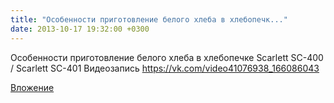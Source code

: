 ```yaml
---
title: "Особенности приготовление белого хлеба в хлебопечк..."
date: 2013-10-17 19:32:00 +0300
---
```


Особенности приготовление белого хлеба в хлебопечке Scarlett SC-400 / Scarlett SC-401
Видеозапись
https://vk.com/video41076938_166086043

[Вложение](https://vk.com/video41076938_166086043)

